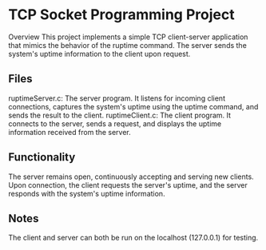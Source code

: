 # TCP Socket Programming Project
Overview
This project implements a simple TCP client-server application that mimics the behavior of the ruptime command. The server sends the system's uptime information to the client upon request.

## Files
ruptimeServer.c: The server program. It listens for incoming client connections, captures the system's uptime using the uptime command, and sends the result to the client.
ruptimeClient.c: The client program. It connects to the server, sends a request, and displays the uptime information received from the server.

## Functionality
The server remains open, continuously accepting and serving new clients.
Upon connection, the client requests the server's uptime, and the server responds with the system's uptime information.
## Notes
The client and server can both be run on the localhost (127.0.0.1) for testing.
